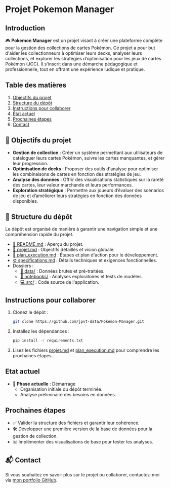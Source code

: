 # Projet Pokemon Manager

## Introduction
🎮 **Pokemon Manager** est un projet visant à créer une plateforme complète pour la gestion des collections de cartes Pokémon. Ce projet a pour but d'aider les collectionneurs à optimiser leurs decks, analyser leurs collections, et explorer les stratégies d’optimisation pour les jeux de cartes Pokémon (JCC). Il s'inscrit dans une démarche pédagogique et professionnelle, tout en offrant une expérience ludique et pratique.

## Table des matières
1. [Objectifs du projet](#-objectifs-du-projet)
2. [Structure du dépôt](#-structure-du-dépôt)
3. [Instructions pour collaborer](#instructions-pour-collaborer)
4. [État actuel](#etat-actuel)
5. [Prochaines étapes](#prochaines-étapes)
6. [Contact](#-contact)

## 🎯 Objectifs du projet
- **Gestion de collection** : Créer un système permettant aux utilisateurs de cataloguer leurs cartes Pokémon, suivre les cartes manquantes, et gérer leur progression.
- **Optimisation de decks** : Proposer des outils d'analyse pour optimiser les combinaisons de cartes en fonction des stratégies de jeu.
- **Analyse des données** : Offrir des visualisations statistiques sur la rareté des cartes, leur valeur marchande et leurs performances.
- **Exploration stratégique** : Permettre aux joueurs d’évaluer des scénarios de jeu et d’améliorer leurs stratégies en fonction des données disponibles.

## 📂 Structure du dépôt
Le dépôt est organisé de manière à garantir une navigation simple et une compréhension rapide du projet.

- [📘 README.md](https://github.com/jpvt-data/Pokemon-Manager/blob/main/README.md) : Aperçu du projet.
- [📄 projet.md](https://github.com/jpvt-data/Pokemon-Manager/blob/main/projet.md) : Objectifs détaillés et vision globale.
- [📝 plan_execution.md](https://github.com/jpvt-data/Pokemon-Manager/blob/main/plan_execution.md) : Étapes et plan d'action pour le développement.
- [⚙️ specifications.md](https://github.com/jpvt-data/Pokemon-Manager/blob/main/specifications.md) : Détails techniques et exigences fonctionnelles.
- Dossiers :
  - [📂 data/](https://github.com/jpvt-data/Pokemon-Manager/tree/main/data) : Données brutes et pré-traitées.
  - [📓 notebooks/](https://github.com/jpvt-data/Pokemon-Manager/tree/main/notebooks) : Analyses exploratoires et tests de modèles.
  - [💻 src/](https://github.com/jpvt-data/Pokemon-Manager/tree/main/src) : Code source de l'application.

## Instructions pour collaborer
1. Clonez le dépôt :
   ```bash
   git clone https://github.com/jpvt-data/Pokemon-Manager.git
   ```
2. Installez les dépendances :
   ```bash
   pip install -r requirements.txt
   ```
3. Lisez les fichiers [projet.md](https://github.com/jpvt-data/Pokemon-Manager/blob/main/projet.md) et [plan_execution.md](https://github.com/jpvt-data/Pokemon-Manager/blob/main/plan_execution.md) pour comprendre les prochaines étapes.

## Etat actuel
- **📌 Phase actuelle** : Démarrage
  - Organisation initiale du dépôt terminée.
  - Analyse préliminaire des besoins en données.

## Prochaines étapes
- ✅ Valider la structure des fichiers et garantir leur cohérence.
- 🛠 Développer une première version de la base de données pour la gestion de collection.
- 📊 Implémenter des visualisations de base pour tester les analyses.

## 📬 Contact
Si vous souhaitez en savoir plus sur le projet ou collaborer, contactez-moi via [mon portfolio GitHub](https://github.com/jpvt-data/Portfolio).

